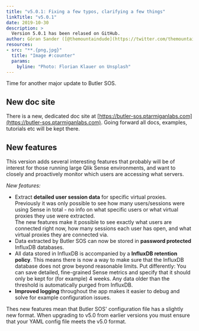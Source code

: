 ```yaml
---
title: "v5.0.1: Fixing a few typos, clarifying a few things"
linkTitle: "v5.0.1"
date: 2019-10-30
description: >
  Version 5.0.1 has been relased on GitHub.
author: Göran Sander ([@themountaindude](https://twitter.com/themountaindude))
resources:
- src: "**.{png,jpg}"
  title: "Image #:counter"
  params:
    byline: "Photo: Florian Klauer on Unsplash"
---
```





Time for another major update to Butler SOS.

## New doc site
There is a new, dedicated doc site at [https://butler-sos.ptarmiganlabs.com](https://butler-sos.ptarmiganlabs.com).
Going forward all docs, examples, tutorials etc will be kept there.

## New features
This version adds several interesting features that probably will be of interest for those running large Qlik Sense environments, and want to closely and proactively monitor which users are accessing what servers.

*New features:*

* Extract **detailed user session data** for specific virtual proxies. Previously it was only possible to see how many users/sessions were using Sense in total - no info on what specific users or what virtual proxies they use were extracted.  
  The new features make it possible to see exactly what users are connected right now, how many sessions each user has open, and what virtual proxies they are connected via.
* Data extracted by Butler SOS can now be stored in **password protected** InfluxDB databases.
* All data stored in InfluxDB is accompanied by a **InfluxDB retention policy**. This means there is now a way to make sure that the InfluxDB database does not grow beyond reasonable limits. Put differently: You can save detailed, fine-grained Sense metrics and specify that it should only be kept for (for example) 4 weeks. Any data older than the threshold is automatically purged from InfluxDB. 
* **Improved logging** throughout the app makes it easier to debug and solve for example configuration issues.

Thes new features mean that Butler SOS' configuration file has a slightly new format. When upgrading to v5.0 from earlier versions you must ensure that your YAML config file meets the v5.0 format.
